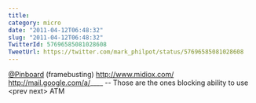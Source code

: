 ```yaml
---
title: 
category: micro
date: "2011-04-12T06:48:32"
slug: "2011-04-12T06:48:32"
TwitterId: 57696585081028608
TweetUrl: https://twitter.com/mark_philpot/status/57696585081028608
---
```


[@Pinboard](https://twitter.com/Pinboard) (framebusting) http://www.midiox.com/
http://mail.google.com/a/____ -- Those are the ones blocking ability to use
&lt;prev next&gt; ATM

